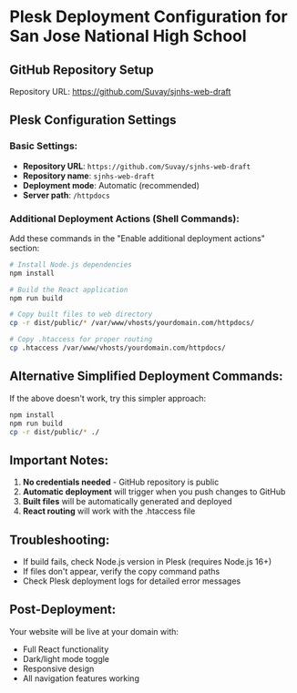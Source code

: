 # Plesk Deployment Configuration for San Jose National High School

## GitHub Repository Setup
Repository URL: https://github.com/Suvay/sjnhs-web-draft

## Plesk Configuration Settings

### Basic Settings:
- **Repository URL**: `https://github.com/Suvay/sjnhs-web-draft`
- **Repository name**: `sjnhs-web-draft`
- **Deployment mode**: Automatic (recommended)
- **Server path**: `/httpdocs`

### Additional Deployment Actions (Shell Commands):
Add these commands in the "Enable additional deployment actions" section:

```bash
# Install Node.js dependencies
npm install

# Build the React application
npm run build

# Copy built files to web directory
cp -r dist/public/* /var/www/vhosts/yourdomain.com/httpdocs/

# Copy .htaccess for proper routing
cp .htaccess /var/www/vhosts/yourdomain.com/httpdocs/
```

## Alternative Simplified Deployment Commands:
If the above doesn't work, try this simpler approach:

```bash
npm install
npm run build
cp -r dist/public/* ./
```

## Important Notes:
1. **No credentials needed** - GitHub repository is public
2. **Automatic deployment** will trigger when you push changes to GitHub
3. **Built files** will be automatically generated and deployed
4. **React routing** will work with the .htaccess file

## Troubleshooting:
- If build fails, check Node.js version in Plesk (requires Node.js 16+)
- If files don't appear, verify the copy command paths
- Check Plesk deployment logs for detailed error messages

## Post-Deployment:
Your website will be live at your domain with:
- Full React functionality
- Dark/light mode toggle
- Responsive design
- All navigation features working